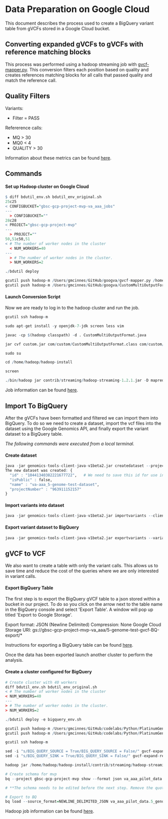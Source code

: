 # Data Preparation on Google Cloud

This document describes the process used to create a BigQuery variant table from gVCFs stored in a Google Cloud bucket.

## Converting expanded gVCFs to gVCFs with reference matching blocks

This process was performed using a hadoop streaming job with [gvcf-mapper.py](https://github.com/StanfordBioinformatics/googva/blob/master/gvcf-mapper.py).  This conversion filters each position based on quality and creates references matching blocks for all calls that passed quality and match the reference call.

## Quality Filters

Variants:

  * Filter = PASS

Refererence calls:
  * MQ > 30
  * MQ0 < 4
  * QUALITY > 30

Information about these metrics can be found [here](http://samtools.github.io/hts-specs/VCFv4.1.pdf).

## Commands

#### Set up Hadoop cluster on Google Cloud

```r
$ diff bdutil_env.sh bdutil_env_original.sh
25c25
< CONFIGBUCKET="gbsc-gcp-project-mvp-va_aaa_jobs"
---
  > CONFIGBUCKET=""
28c28
< PROJECT="gbsc-gcp-project-mvp"
---
  > PROJECT=""
50,51c50,51
< # The number of worker nodes in the cluster
  < NUM_WORKERS=40
---
  > # The number of worker nodes in the cluster.
  > NUM_WORKERS=2

./bdutil deploy

gcutil push hadoop-m /Users/gmcinnes/GitHub/googva/gvcf-mapper.py /home/gmcinnes
gcutil push hadoop-m /Users/gmcinnes/GitHub/googva/CustomMultiOutputFormat.java /home/gmcinnes

```

#### Launch Conversion Script 

Now we are ready to log in to the hadoop cluster and run the job.

```r
gcutil ssh hadoop-m

sudo apt-get install -y openjdk-7-jdk screen less vim

javac -cp $(hadoop classpath) -d . CustomMultiOutputFormat.java

jar cvf custom.jar com/custom/CustomMultiOutputFormat.class com/custom/CustomMultiOutputFormat\$LineRecordWriter.class 

sudo su

cd /home/hadoop/hadoop-install

screen

./bin/hadoop jar contrib/streaming/hadoop-streaming-1.2.1.jar -D mapred.max.map.failures.percent=25 -D mapred.max.reduce.failures.percent=25 -D mapred.map.max.attempts=6 -libjars /home/gmcinnes/custom.jar -outputformat com.custom.CustomMultiOutputFormat -input  gs://gbsc-gcp-project-mvp-va_aaa/data/LP6005038-DNA_{A01,A02,A03,B01,B02}/*/vcfs/* -mapper /home/gmcinnes/gvcf-mapper.py -file /home/gmcinnes/gvcf-mapper.py  -reducer org.apache.hadoop.mapred.lib.IdentityReducer -output gs://gbsc-gcp-project-mvp-va_aaa_hadoop/out/5-genome-test/reduced-gvcf-filtered
```

Job information can be found [here](./jobs/gvcf-mapper_5-genomes.html).


## Import To BigQuery

After the gVCFs have been formatted and filtered we can import them into BigQuery.  To do so we need to create a dataset, import the vcf files into the dataset using the Google Genomics API, and finally export the variant dataset to a BigQuery table.

*The following commands were executed from a local terminal.*


#### Create dataset
```r
java -jar genomics-tools-client-java-v1beta2.jar createdataset --project_number 963911152157 --name va-aaa_5-genome-test-dataset
The new dataset was created: {
  "id" : "10441340382221677722",   # We need to save this id for use in the next step
  "isPublic" : false,
  "name" : "va-aaa_5-genome-test-dataset",
  "projectNumber" : "963911152157"
}
```

#### Import variants into dataset

```r
java -jar genomics-tools-client-java-v1beta2.jar importvariants --client_secrets_filename /Users/gmcinnes/client_secrets.json --vcf_file gs://gbsc-gcp-project-mvp-va_aaa_hadoop/out/5-genome-test/reduced-gvcf-filtered/LP*/part* --variant_set_id 10441340382221677722 --poll
``` 

#### Export variant dataset to BigQuery

```r
java -jar genomics-tools-client-java-v1beta2.jar exportvariants --variant_set_id 10441340382221677722 --project_number 963911152157 --bigquery_dataset va_aaa_pilot_data --bigquery_table 5_genome_test_gvcfs --poll

```


## gVCF to VCF

We also want to create a table with only the variant calls.  This allows us to save time and reduce the cost of the queries where we are only interested in variant calls.

#### Export BigQuery Table

The first step is to export the BigQuery gVCF table to a json stored within a bucket in our project.  To do so you click on the arrow next to the table name in the BigQuery console and select 'Export Table'.  A window will pop up titled 'Export to Google Storage'.  

Export format: JSON (Newline Delimited)
Compression: None
Google Cloud Storage URI: gs://gbsc-gcp-project-mvp-va_aaa/5-genome-test-gvcf-BQ-export/*

Instructions for exporting a BigQuery table can be found [here](https://cloud.google.com/bigquery/bigquery-web-ui#exportdata).

Once the data has been exported launch another cluster to perform the analysis.

#### Create a cluster configured for BigQuery
```r
# Create cluster with 40 workers
diff bdutil_env.sh bdutil_env_original.sh
< # The number of worker nodes in the cluster
< NUM_WORKERS=40
---
> # The number of worker nodes in the cluster.
> NUM_WORKERS=2

./bdutil deploy -e bigquery_env.sh

gcutil push hadoop-m /Users/gmcinnes/GitHub/codelabs/Python/PlatinumGenomes-variant-transformation/gvcf* /home/gmcinnes
gcutil push hadoop-m /Users/gmcinnes/GitHub/codelabs/Python/PlatinumGenomes-variant-transformation/platinum_genomes.variants.schema /home/gmcinnes

gcutil ssh hadoop-m

sed -i "s/BIG_QUERY_SOURCE = True/BIG_QUERY_SOURCE = False/" gvcf-expand-mapper.py
sed -i "s/BIG_QUERY_SINK = True/BIG_QUERY_SINK = False/" gvcf-expand-reducer.py

hadoop jar /home/hadoop/hadoop-install/contrib/streaming/hadoop-streaming-1.2.1.jar -input gs://gbsc-gcp-project-mvp-va_aaa/5-genome-test-gvcf-BQ-export/* -file gvcf_expander.py -mapper gvcf-expand-mapper.py -file gvcf-expand-mapper.py  -reducer gvcf-expand-reducer.py -file gvcf-expand-reducer.py -output gs://gbsc-gcp-project-mvp-va_aaa_hadoop/5-genome-test-vcf-expanded

# Create schema for mvp 
bq --project gbsc-gcp-project-mvp show --format json va_aaa_pilot_data.5_genome_test_gvcfs | python -c "import json,sys ; print \"'%s'\" % (json.dumps(json.loads(sys.stdin.readline())['schema']['fields']).replace(\"'\", \"_\"))" > mvp.gvcf.schema

# **The schema needs to be edited before the next step. Remove the quotes from the beginning and end of the file.**

# Export to BQ
bq load --source_format=NEWLINE_DELIMITED_JSON va_aaa_pilot_data.5_genome_test_vcfs gs://gbsc-gcp-project-mvp-va_aaa_hadoop/5-genome-test-vcf-expanded/part* mvp.gvcf.schema

```

Hadoop job information can be found [here](./jobs/Hadoop-job_201502190151_0001.html).




